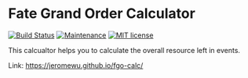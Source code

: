 Fate Grand Order Calculator
===========================

[![Build Status](https://travis-ci.org/jeromewu/fgo-calc.svg?branch=master)](https://travis-ci.org/jeromewu/fgo-calc)
[![Maintenance](https://img.shields.io/badge/Maintained%3F-yes-green.svg)](https://github.com/jeromewu/fgo-calc/graphs/commit-activity)
[![MIT license](https://img.shields.io/badge/License-MIT-blue.svg)](https://lbesson.mit-license.org/)

This calcualtor helps you to calculate the overall resource left in events.

Link: https://jeromewu.github.io/fgo-calc/

